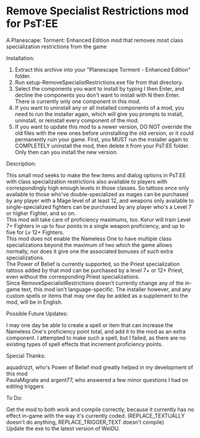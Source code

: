 # Remove Specialist Restrictions mod for PsT:EE
A Planescape: Torment: Enhanced Edition mod that removes most class specialization restrictions from the game

Installation:
1. Extract this archive into your "Planescape Torment - Enhanced Edition" folder.
2. Run setup-RemoveSpecialistRestrictions.exe file from that directory.
3. Select the components you want to install by typing I then Enter, and decline the components you don't want to install with N then Enter. There is currently only one component in this mod.
4. If you want to uninstall any or all installed components of a mod, you need to run the installer again, which will give you prompts to install, uninstall, or reinstall every component of the mod.
5. If you want to update this mod to a newer version, DO NOT override the old files with the new ones before uninstalling the old version, or it could permanently ruin your game. First, you MUST run the installer again to COMPLETELY uninstall the mod, then delete it from your PsT:EE folder. Only then can you install the new version.

Description:

This small mod seeks to make the few items and dialog options in PsT:EE with class specialization restrictions also available to players with correspondingly high enough levels in those classes. So tattoos once only available to those who've double-specialized as mages can be purchased by any player with a Mage level of at least 12, and weapons only available to single-specialized fighters can be purchased by any player who's a Level 7 or higher Fighter, and so on.<br>
This mod will take care of proficiency maximums, too. Korur will train Level 7+ Fighters in up to four points in a single weapon proficiency, and up to five for Lv 12+ Fighters.<br>
This mod does not enable the Nameless One to have multiple class specializations beyond the maximum of two which the game allows normally, nor does it give one the associated bonuses of such extra specializations.<br>
The Power of Belief is currently supported, so the Priest specialization tattoos added by that mod can be purchased by a level 7+ or 12+ Priest, even without the corresponding Priest specializations.<br>
Since RemoveSpecialistRestrictions doesn't currently change any of the in-game text, this mod isn't language-specific. The installer however, and any custom spells or items that may one day be added as a supplement to the mod, will be in English.

Possible Future Updates:

I may one day be able to create a spell or item that can increase the Nameless One's proficiency point total, and add it to the mod as an extra component. I attempted to make such a spell, but I failed, as there are no existing types of spell effects that increment proficiency points.

Special Thanks:

aquadrizzt, who's Power of Belief mod greatly helped in my development of this mod<br>
PaulaMigrate and argent77, who answered a few minor questions I had on editing triggers

To Do:

Get the mod to both work and compile correctly, because it currently has no effect in-game with the way it's currently coded. (REPLACE_TEXTUALLY doesn't do anything, REPLACE_TRIGGER_TEXT doesn't compile) <br>
Update the exe to the latest version of WeiDU.
